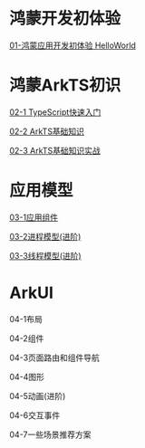 # 鸿蒙开发初体验

[01-鸿蒙应用开发初体验 HelloWorld](https://github.com/Thor-jelly/StudyHm/blob/main/01-HelloWorld/%E9%B8%BF%E8%92%99%E5%BA%94%E7%94%A8%E5%BC%80%E5%8F%91%E5%88%9D%E4%BD%93%E9%AA%8C%20HelloWorld.md)  



# 鸿蒙ArkTS初识

[02-1 TypeScript快速入门](https://github.com/Thor-jelly/StudyHm/blob/main/02-ArkTs/02-2%20ArkTs%E5%9F%BA%E7%A1%80%E7%9F%A5%E8%AF%86.md)

[02-2 ArkTS基础知识](https://github.com/Thor-jelly/StudyHm/blob/main/02-ArkTs/02-3%20ArkTs%E5%AE%9E%E6%88%98.md)

[02-3 ArkTS基础知识实战](https://github.com/Thor-jelly/StudyHm/blob/main/02-ArkTs/02-3%20ArkTs%E5%AE%9E%E6%88%98.md)



# 应用模型

[03-1应用组件](https://github.com/Thor-jelly/StudyHm/blob/main/03-%E5%BA%94%E7%94%A8%E6%A8%A1%E5%9E%8B/03-1%E5%BA%94%E7%94%A8%E7%BB%84%E4%BB%B6.md)

[03-2进程模型(进阶)](https://github.com/Thor-jelly/StudyHm/blob/main/03-%E5%BA%94%E7%94%A8%E6%A8%A1%E5%9E%8B/03-2%E8%BF%9B%E7%A8%8B%E6%A8%A1%E5%9E%8B.md)

[03-3线程模型(进阶)](https://github.com/Thor-jelly/StudyHm/blob/main/03-%E5%BA%94%E7%94%A8%E6%A8%A1%E5%9E%8B/03-3%E7%BA%BF%E7%A8%8B%E6%A8%A1%E5%9E%8B.md)



# ArkUI

04-1布局

04-2组件

04-3页面路由和组件导航

04-4图形

04-5动画(进阶)

04-6交互事件





04-7一些场景推荐方案
